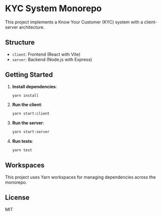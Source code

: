 
# KYC System Monorepo

This project implements a Know Your Customer (KYC) system with a client-server architecture.

## Structure

- `client`: Frontend (React with Vite)
- `server`: Backend (Node.js with Express)

## Getting Started

1. **Install dependencies**:
   ```bash
   yarn install
   ```

2. **Run the client**:
   ```bash
   yarn start:client
   ```

3. **Run the server**:
   ```bash
   yarn start:server
   ```

4. **Run tests**:
   ```bash
   yarn test
   ```

## Workspaces

This project uses Yarn workspaces for managing dependencies across the monorepo.

## License

MIT
